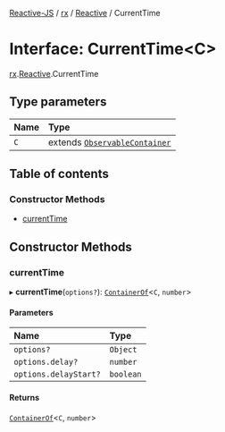 [Reactive-JS](../README.md) / [rx](../modules/rx.md) / [Reactive](../modules/rx.Reactive.md) / CurrentTime

# Interface: CurrentTime<C\>

[rx](../modules/rx.md).[Reactive](../modules/rx.Reactive.md).CurrentTime

## Type parameters

| Name | Type |
| :------ | :------ |
| `C` | extends [`ObservableContainer`](rx.ObservableContainer.md) |

## Table of contents

### Constructor Methods

- [currentTime](rx.Reactive.CurrentTime.md#currenttime)

## Constructor Methods

### currentTime

▸ **currentTime**(`options?`): [`ContainerOf`](../modules/containers.md#containerof)<`C`, `number`\>

#### Parameters

| Name | Type |
| :------ | :------ |
| `options?` | `Object` |
| `options.delay?` | `number` |
| `options.delayStart?` | `boolean` |

#### Returns

[`ContainerOf`](../modules/containers.md#containerof)<`C`, `number`\>
